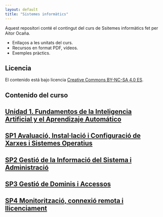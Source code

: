 ```yaml
---
layout: default
title: "Sistemes informàtics"
---
```


Aquest repositori conté el contingut del curs de Ssitemes informàtics fet per Aitor Ocaña.

- Enllaços a les unitats del curs.
- Recursos en format PDF, vídeos.
- Exemples pràctics.

## Licencia

El contenido está bajo licencia [Creative Commons BY-NC-SA 4.0 ES](LICENSE.md).

## Contenido del curso

## [Unidad 1. Fundamentos de la Inteligencia Artificial y el Aprendizaje Automático](unidad1/unidad1.md)  
## [SP1 Avaluació, Instal·lació i Configuració de Xarxes i Sistemes Operatius](SP1/SP1.md)
## [SP2 Gestió de la Informació del Sistema i Administració](SP2/SP2.md)
## [SP3 Gestió de Dominis i Accessos](SP3/SP3.md)
## [SP4 Monitorització, connexió remota i llicenciament](SP4/SP4.md)

